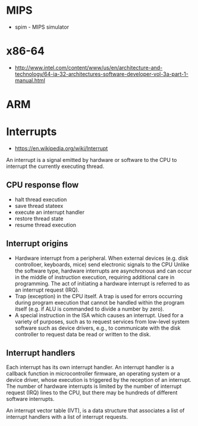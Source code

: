 # MIPS
- spim - MIPS simulator

# x86-64
- http://www.intel.com/content/www/us/en/architecture-and-technology/64-ia-32-architectures-software-developer-vol-3a-part-1-manual.html

# ARM

# Interrupts
- https://en.wikipedia.org/wiki/Interrupt

An interrupt is a signal emitted by hardware or software to the CPU to interrupt the currently executing thread. 

## CPU response flow
- halt thread execution
- save thread stateex
- execute an interrupt handler
- restore thread state
- resume thread execution

## Interrupt origins
- Hardware interrupt from a peripheral. When external devices (e.g. disk controlloer, keyboards, mice) send electronic signals to the CPU Unlike the software type, hardware interrupts are asynchronous and can occur in the middle of instruction execution, requiring additional care in programming. The act of initiating a hardware interrupt is referred to as an interrupt request (IRQ).
- Trap (exception) in the CPU itself. A trap is used for errors occurring during program execution that cannot be handled within the program itself (e.g. if ALU is commanded to divide a number by zero).
- A special instruction in the ISA which causes an interrupt. Used for a variety of purposes, such as to request services from low-level system software such as device drivers, e.g., to communicate with the disk controller to request data be read or written to the disk.

## Interrupt handlers
Each interrupt has its own interrupt handler. An interrupt handler is a callback function in microcontroller firmware, an operating system or a device driver, whose execution is triggered by the reception of an interrupt. The number of hardware interrupts is limited by the number of interrupt request (IRQ) lines to the CPU, but there may be hundreds of different software interrupts. 

An interrupt vector table (IVT), is a data structure that associates a list of interrupt handlers with a list of interrupt requests.



